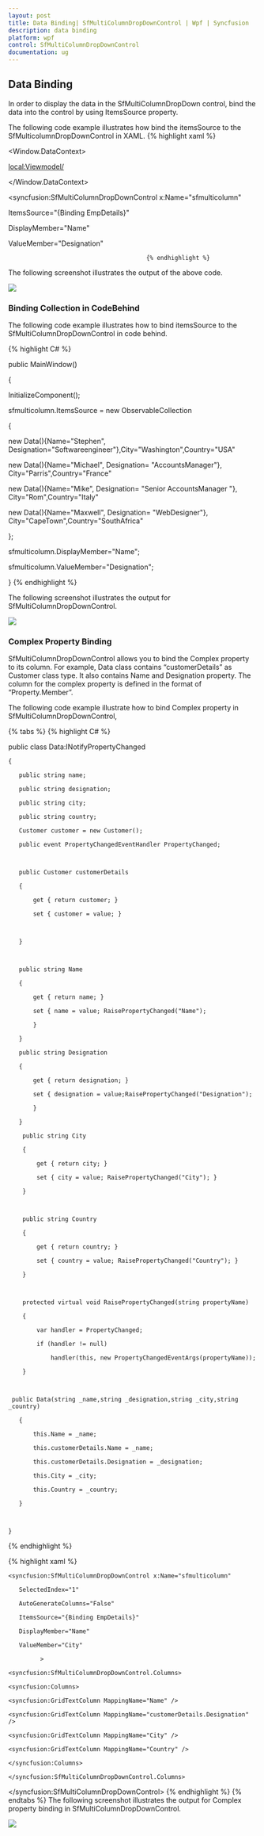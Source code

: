 ```yaml
---
layout: post
title: Data Binding| SfMultiColumnDropDownControl | Wpf | Syncfusion
description: data binding
platform: wpf
control: SfMultiColumnDropDownControl
documentation: ug
---
```


## Data Binding

In order to display the data in the SfMultiColumnDropDown control, bind the data into the control by using ItemsSource property.

The following code example illustrates how bind the itemsSource to the SfMulticolumnDropDownControl in XAML.
{% highlight xaml %}




<Window.DataContext>

<local:Viewmodel/>

</Window.DataContext>



<syncfusion:SfMultiColumnDropDownControl x:Name="sfmulticolumn"

ItemsSource="{Binding EmpDetails}"

DisplayMember="Name"

ValueMember="Designation"                                             

>
										   {% endhighlight %}

The following screenshot illustrates the output of the above code.

![](Features_images/Features_img1.png)



### Binding Collection in CodeBehind

The following code example illustrates how to bind itemsSource to the SfMultiColumnDropDownControl in code behind.

{% highlight C# %}
 

public MainWindow()

{

  InitializeComponent();  

 sfmulticolumn.ItemsSource = new ObservableCollection<Data>

{

new Data(){Name="Stephen", Designation="Softwareengineer"},City="Washington",Country="USA"



new Data(){Name="Michael", Designation= "AccountsManager"}, City="Parris",Country="France"



new Data(){Name="Mike", Designation= "Senior AccountsManager "}, City="Rom",Country="Italy"



new Data(){Name="Maxwell", Designation= "WebDesigner"}, City="CapeTown",Country="SouthAfrica"

};    

 sfmulticolumn.DisplayMember="Name";

 sfmulticolumn.ValueMember="Designation";

}
{% endhighlight %}


The following screenshot illustrates the output for SfMultiColumnDropDownControl.

![](Features_images/Features_img2.png)



### Complex Property Binding

SfMultiColumnDropDownControl allows you to bind the Complex property to its column. For example, Data class contains “customerDetails” as Customer class type. It also contains Name and Designation property. The column for the complex property is defined in the format of “Property.Member”.

The following code example illustrate how to bind Complex property in SfMultiColumnDropDownControl,

{% tabs %}
{% highlight C# %}



public class Data:INotifyPropertyChanged

    {

       public string name;

       public string designation;

       public string city;

       public string country;

       Customer customer = new Customer();

       public event PropertyChangedEventHandler PropertyChanged;



       public Customer customerDetails

       {

           get { return customer; }

           set { customer = value; }



       }



       public string Name

       {

           get { return name; }

           set { name = value; RaisePropertyChanged("Name"); 

           }

       }

       public string Designation

       {

           get { return designation; }

           set { designation = value;RaisePropertyChanged("Designation"); 

           }

       }

        public string City

        {

            get { return city; }

            set { city = value; RaisePropertyChanged("City"); }

        }



        public string Country

        {

            get { return country; }

            set { country = value; RaisePropertyChanged("Country"); }

        }



        protected virtual void RaisePropertyChanged(string propertyName)

        {

            var handler = PropertyChanged;

            if (handler != null)

                handler(this, new PropertyChangedEventArgs(propertyName));

        }



     public Data(string _name,string _designation,string _city,string _country)

       {

           this.Name = _name;

           this.customerDetails.Name = _name;

           this.customerDetails.Designation = _designation;

           this.City = _city;

           this.Country = _country;

       }



    }
{% endhighlight %}


{% highlight xaml %}




	<syncfusion:SfMultiColumnDropDownControl x:Name="sfmulticolumn"

	   SelectedIndex="1"

	   AutoGenerateColumns="False"

	   ItemsSource="{Binding EmpDetails}"

	   DisplayMember="Name"

	   ValueMember="City"                                                                                           

			 >

	<syncfusion:SfMultiColumnDropDownControl.Columns>

	<syncfusion:Columns>

	<syncfusion:GridTextColumn MappingName="Name" />

	<syncfusion:GridTextColumn MappingName="customerDetails.Designation" />

	<syncfusion:GridTextColumn MappingName="City" />

	<syncfusion:GridTextColumn MappingName="Country" />

	</syncfusion:Columns>

	</syncfusion:SfMultiColumnDropDownControl.Columns>

</syncfusion:SfMultiColumnDropDownControl>
{% endhighlight %}
{% endtabs %}
The following screenshot illustrates the output for Complex property binding in SfMultiColumnDropDownControl.

![](Features_images/Features_img3.png)



